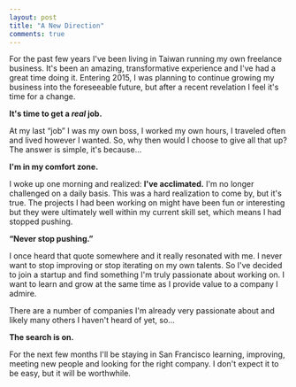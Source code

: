 ```yaml
---
layout: post
title: "A New Direction"
comments: true
---
```


For the past few years I've been living in Taiwan running my own freelance business. It's been an amazing, transformative experience and I've had a great time doing it. Entering 2015, I was planning to continue growing my business into the foreseeable future, but after a recent revelation I feel it's time for a change.

**It's time to get a _real_ job.**

At my last “job” I was my own boss, I worked my own hours, I traveled often and lived however I wanted. So, why then would I choose to give all that up? The answer is simple, it's because...

**I'm in my comfort zone.**

I woke up one morning and realized: **I've acclimated.** I'm no longer challenged on a daily basis. This was a hard realization to come by, but it's true. The projects I had been working on might have been fun or interesting but they were ultimately well within my current skill set, which means I had stopped pushing.

**“Never stop pushing.”**

I once heard that quote somewhere and it really resonated with me. I never want to stop improving or stop iterating on my own talents. So I've decided to join a startup and find something I'm truly passionate about working on. I want to learn and grow at the same time as I provide value to a company I admire. 

There are a number of companies I'm already very passionate about and likely many others I haven't heard of yet, so... 

**The search is on.**

For the next few months I'll be staying in San Francisco learning, improving, meeting new people and looking for the right company. I don't expect it to be easy, but it will be worthwhile.

[stepan]: http://www.stepanp.com/
